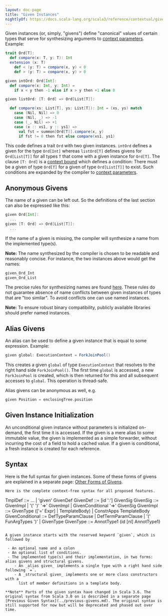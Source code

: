 ```yaml
---
layout: doc-page
title: "Given Instances"
nightlyOf: https://docs.scala-lang.org/scala3/reference/contextual/givens.html
---
```


Given instances (or, simply, "givens") define "canonical" values of certain types
that serve for synthesizing arguments to [context parameters](./using-clauses.md). Example:

```scala
trait Ord[T]:
  def compare(x: T, y: T): Int
  extension (x: T)
    def < (y: T) = compare(x, y) < 0
    def > (y: T) = compare(x, y) > 0

given intOrd: Ord[Int]:
  def compare(x: Int, y: Int) =
    if x < y then -1 else if x > y then +1 else 0

given listOrd: [T: Ord] => Ord[List[T]]:

  def compare(xs: List[T], ys: List[T]): Int = (xs, ys) match
    case (Nil, Nil) => 0
    case (Nil, _) => -1
    case (_, Nil) => +1
    case (x :: xs1, y :: ys1) =>
      val fst = summon[Ord[T]].compare(x, y)
      if fst != 0 then fst else compare(xs1, ys1)

```

This code defines a trait `Ord` with two given instances. `intOrd` defines
a given for the type `Ord[Int]` whereas `listOrd[T]` defines givens
for `Ord[List[T]]` for all types `T` that come with a given instance for `Ord[T]`. The clause `[T: Ord]` is a [context bound](./context-bounds.md) which defines a condition: There must be a given of type `Ord[T]` for a given of type `Ord[List[T]]` to exist. Such conditions are expanded by the compiler to [context parameters](./using-clauses.md).

## Anonymous Givens

The name of a given can be left out. So the definitions
of the last section can also be expressed like this:

```scala
given Ord[Int]:
  ...
given [T: Ord] => Ord[List[T]]:
  ...
```

If the name of a given is missing, the compiler will synthesize a name from
the implemented type(s).

**Note:** The name synthesized by the compiler is chosen to be readable and reasonably concise. For instance, the two instances above would get the names:

```scala
given_Ord_Int
given_Ord_List
```

The precise rules for synthesizing names are found [here](./relationship-implicits.html#anonymous-given-instances). These rules do not guarantee absence of name conflicts between
given instances of types that are "too similar". To avoid conflicts one can use named instances.

**Note:** To ensure robust binary compatibility, publicly available libraries should prefer named instances.

## Alias Givens

An alias can be used to define a given instance that is equal to some expression. Example:

```scala
given global: ExecutionContext = ForkJoinPool()
```

This creates a given `global` of type `ExecutionContext` that resolves to the right
hand side `ForkJoinPool()`.
The first time `global` is accessed, a new `ForkJoinPool` is created, which is then
returned for this and all subsequent accesses to `global`. This operation is thread-safe.

Alias givens can be anonymous as well, e.g.

```scala
given Position = enclosingTree.position
```

## Given Instance Initialization

An unconditional given instance without parameters is initialized on-demand, the first
time it is accessed. If the given is a mere alias to some immutable value, the given is implemented as a simple forwarder, without incurring the cost of a field to hold a cached value. If a given is conditional, a fresh instance is created for each reference.

## Syntax

Here is the full syntax for given instances. Some of these forms of givens are explained in a separate page: [Other Forms of Givens](../more-givens.md).

```ebnf
Here is the complete context-free syntax for all proposed features.
```
TmplDef           ::=  ... | 'given' GivenDef
GivenDef          ::=  [id ':'] GivenSig
GivenSig          ::=  GivenImpl
                    |  '(' ')' '=>' GivenImpl
                    |  GivenConditional '=>' GivenSig
GivenImpl         ::=  GivenType ([‘=’ Expr] | TemplateBody)
                    |  ConstrApps TemplateBody
GivenConditional  ::=  DefTypeParamClause
                    |  DefTermParamClause
                    |  '(' FunArgTypes ')'
                    |  GivenType
GivenType         ::=  AnnotType1 {id [nl] AnnotType1}
```

A given instance starts with the reserved keyword `given`, which is followed by

 - An optional name and a colon
 - An optional list of conditions.
 - The implemented type(s) and their implementation, in two forms: alias givens and structural givens.
    - An _alias given_ implements a single type with a right hand side following `=`.
    - A _structural given_ implements one or more class constructors with a
      list of member definitions in a template body.

**Note** Parts of the given syntax have changed in Scala 3.6. The original syntax from Scala 3.0 on is described in a separate page [Previous Given Syntax](../previous-givens.md). The original syntax is still supported for now but will be deprecated and phased out over time.

